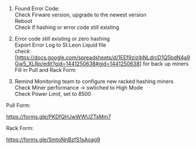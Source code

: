 1. Found Error Code: <br> 
   Check Firware version, upgrade to the newest version <br>
   Reboot <br>
   Check if hashing or error code still existing <br>

2. Error code still existing or zero hashing <br>
   Export Error Log to St.Leon Liquid file <br>
   check [https://docs.google.com/spreadsheets/d/1EEf9zizjbNLdrcD1Q5bdN4a9Gw5_XLRp/edit?gid=1441250638#gid=1441250638] for back up miners <br>
   Fill in Pull and Rack Form <br>

3. Remind Monitoring team to configure new racked hashing miners <br>
   Check Miner performance -> swtiched to High Mode <br>
   Check Power Limit, set to 8500



Pull Form:

https://forms.gle/PKDfQHJwWWUZTsMm7

Rack Form: 

https://forms.gle/SmtoNnBzfS1sAoag9

